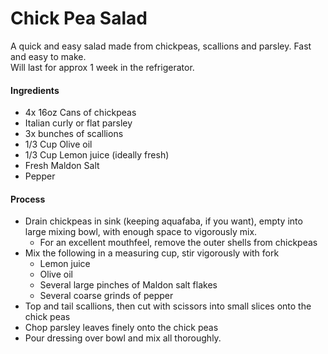 # Chick Pea Salad
A quick and easy salad made from chickpeas, scallions and parsley. Fast and easy to make.  
Will last for approx 1 week in the refrigerator. 

#### Ingredients
- 4x 16oz Cans of chickpeas 
- Italian curly or flat parsley 
- 3x bunches of scallions 
- 1/3 Cup Olive oil
- 1/3 Cup Lemon juice (ideally fresh)
- Fresh Maldon Salt
- Pepper

#### Process
- Drain chickpeas in sink (keeping aquafaba, if you want), empty into large mixing bowl, with enough space to vigorously mix.
  - For an excellent mouthfeel, remove the outer shells from chickpeas
- Mix the following in a measuring cup, stir vigorously with fork
  - Lemon juice
  - Olive oil
  - Several large pinches of Maldon salt flakes
  - Several coarse grinds of pepper
- Top and tail scallions, then cut with scissors into small slices onto the chick peas
- Chop parsley leaves finely onto the chick peas
- Pour dressing over bowl and mix all thoroughly.
